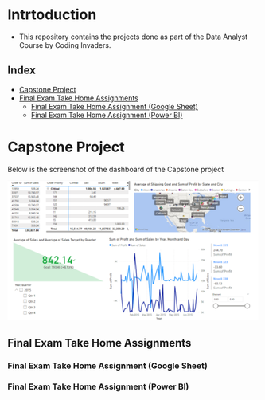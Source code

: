 # Intrtoduction
- This repository contains the projects done as part of the Data Analyst Course by Coding Invaders.


## Index
- [Capstone Project](#capstone-project)
- [Final Exam Take Home Assignments](#final-exam-take-home-assignments)
    - [Final Exam Take Home Assignment (Google Sheet)](#final-exam-take-home-assignment-(Google-Sheet))
    - [Final Exam Take Home Assignment (Power BI)](#final-exam-take-home-assignment-(power-bi))

# Capstone Project
Below is the screenshot of the dashboard of the Capstone project

<img src="/Power%20BI%20Projects/Capstone%20Project/Capstone_project.png">

## Final Exam Take Home Assignments

### Final Exam Take Home Assignment (Google Sheet)



### Final Exam Take Home Assignment (Power BI)
